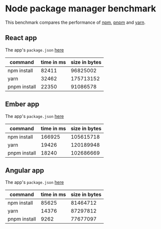 # Node package manager benchmark

This benchmark compares the performance of [npm](https://github.com/npm/npm), [pnpm](https://github.com/rstacruz/pnpm) and [yarn](https://github.com/yarnpkg/yarn).

## React app

The app's `package.json` [here](./fixtures/react-app/package.json)

| command | time in ms | size in bytes |
| --- | --- | --- |
| npm install | 82411 | 96825002 |
| yarn | 32462 | 175713152 |
| pnpm install | 22350 | 91086578 |

## Ember app

The app's `package.json` [here](./fixtures/ember-quickstart/package.json)

| command | time in ms | size in bytes |
| --- | --- | --- |
| npm install | 166925 | 105615718 |
| yarn | 19426 | 120189948 |
| pnpm install | 18240 | 102686669 |

## Angular app

The app's `package.json` [here](./fixtures/angular-quickstart/package.json)

| command | time in ms | size in bytes |
| --- | --- | --- |
| npm install | 85625 | 81464712 |
| yarn | 14376 | 87297812 |
| pnpm install | 9262 | 77677097 |